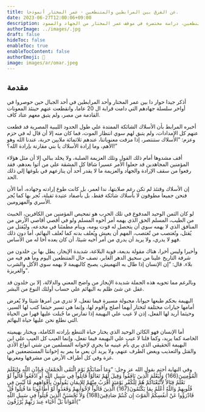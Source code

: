 ```yaml
---
title: عن الفرق بين المرابطين والمتنطعين - عمر المختار أنموذجا.
date: 2023-06-27T12:00:06+09:00
description: في الفرق بين المرابطين والمتنطعين، دراسة مختصرة في موقف عمر المختار من الجهاد والصمود.
authorImage: ../images/.jpg
draft: false
hideToc: false
enableToc: true
enableTocContent: false
authorEmoji: 👺
image: images/ar/omar.jpeg
---
```


## مقدمة
أذكر جيدا حوار دا بين عمر المختار وأحد المرابطين في أحد الجبال حين حوصروا في أواخر سلسلة جهادهم التي دامت قرابة ال 20 عاما، وانقطعت عنهم حينئذ المعونات القادمة من مصر، ولم يتبق معهم عتاد كاف.

أخبره المرابط بأن الأسلاك الشائكة الممتدة علي طول الحدود الليبية المصرية قد قطعت عنهم كل الإمدادات، ولم يتبق لهم سوي انتظار الموت، فما كان منه إلا أن قال له في حزم وعزم:
“الأسلاك ستنتصر، إذا مزقت معنوياتنا، عندهم ثلاثمائة ملايين حربة، عندنا الله وهو الأهم، وما إرادة الأسلاك يا بني مقارنة بإرادة الله؟!”

أقف مشدوها أمام ذلك القول وتلك العزيمة الصلبة، ولا يخلد ببالي إلا أن مثل هؤلاء المؤمنين المجاهدين قد جعلوا الأمر عسيرا شاقا كل المشقة علي من أتوا بعدهم، فقد رفعوا من سقف الإرادة والجهاد والعزيمة ما لا يقدر أحد أن ينازعهم في بلوغها إلي ذلك الحد.

إن الأسلاك وقتئذ لم تكن رغم صلابتها، ندا لعمر، بل كانت طوع إرادته وجهاده، أما الأن فنحن جميعا مطوقون لا بأسلاك شائكة فقط، بل بأصفاد عتيدة ثقيلة، نُجر بها كما يٌجر الأسري والمهزومين.

لو كان الثمن الوحيد المدفوع في تلك الحرب هو تمحيص المؤمنين من الكافرين، الخبيث من الطيب، المسلم الحق الذي يهمه أمر أخوه المسلم ولو في أقصي أقاصي الأرض من المنافق الذي لا يهمه سوي أن يتحصل له قوت يومه، وينام مطمئنا في مخدعه، وليُقتل من يُقتل، وتُغتصب من تٌغتصب، المهم أن يعيش ويُعلف بدنه كما تُعلف البهائم، أما دون ذلك فهو لا يدري، ولا يريد أن يدري من أمر أخيه شيئا، أن كان يعده أخا له من الأساس.

وأخيرا وليس أخرا، هناك مقولة بديعة، قوية البلاغة، شديدة الإيجاز، يطل بها بن خلدون من شرفة التاريخ علينا من سحيق الدهر الغابر، تصف حال المتنطعين اليوم وما هم فيه من بلاء.
قال:
“إن الإنسان إذا طال به التهميش، يصبح كالبهيمة لا يهمه سوي الأكل والشرب والغريزة”.

وبالرغم مما تحويه هذه الجملة شديدة الإيجاز من واضح المعني والدلالة، إلا بن خلدون قد غفل عن شئ ظلم به البهائم علي حساب أولئك النوع من البشر.

البهيمة بحكم طبعها حيوانا، مجبولة مسيرة فيما تفعل، لا تدري من أمرها شيئا ولا يٌعرض أمامها خيارات مختلفة لتختار أيهما أصلح وأقوم لها، وإنما هي تسير حيثما كتب لها السير، وحيثما أريد لها الفعل، إذن لا عيب علي البهيمة إذا تمارس ما جُبلت عليها قهرا من الحياة التي نطلع نحن عليها حياة البهائم.

أما الإنسان فهو الكائن الوحيد الذي يختار حياة التنطع بإرادته الكاملة، ويختار بهيميته الخاصة كما يريد، وكما قلنا لا عيب علي البهيمة فيما تفعل، وإنما العيب كل العيب علي ابن البهيمة الحقيقي الذي يري بأم عينيه ما يجري لإخوانه المسلمين من شتي أنواع الأذي والقتل والتعذيب ويغض الطرف عنهم، ولا يريد أن يعي ما يمر به إخواننا المستضعفين في غزة وفي كل أطراف الأرض من مشرقها ومغربها.

وفي النهاية أختم بقول الله عز وجل:
“وَمَا أَصَابَكُمْ يَوْمَ الْتَقَى الْجَمْعَانِ فَبِإِذْنِ اللّهِ وَلِيَعْلَمَ الْمُؤْمِنِينَ{166} وَلْيَعْلَمَ الَّذِينَ نَافَقُواْ وَقِيلَ لَهُمْ تَعَالَوْاْ قَاتِلُواْ فِي سَبِيلِ اللّهِ أَوِ ادْفَعُواْ قَالُواْ لَوْ نَعْلَمُ قِتَالاً لاَّتَّبَعْنَاكُمْ هُمْ لِلْكُفْرِ يَوْمَئِذٍ أَقْرَبُ مِنْهُمْ لِلإِيمَانِ يَقُولُونَ بِأَفْوَاهِهِم مَّا لَيْسَ فِي قُلُوبِهِمْ وَاللّهُ أَعْلَمُ بِمَا يَكْتُمُونَ{167} الَّذِينَ قَالُواْ لإِخْوَانِهِمْ وَقَعَدُواْ لَوْ أَطَاعُونَا مَا قُتِلُوا قُلْ فَادْرَؤُوا عَنْ أَنفُسِكُمُ الْمَوْتَ إِن كُنتُمْ صَادِقِينَ{168} وَلاَ تَحْسَبَنَّ الَّذِينَ قُتِلُواْ فِي سَبِيلِ اللّهِ أَمْوَاتاً بَلْ أَحْيَاء عِندَ رَبِّهِمْ يُرْزَقُونَ{”